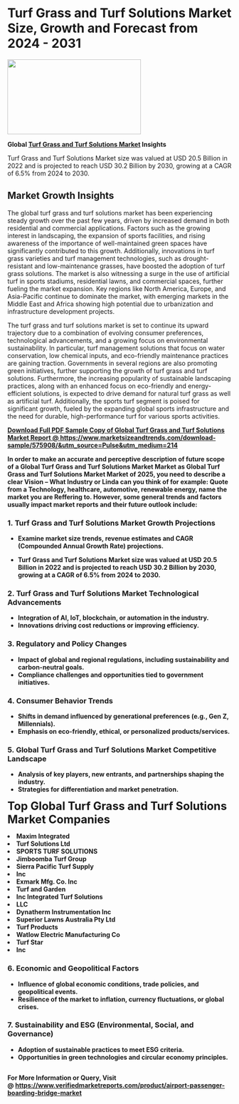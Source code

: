 <H1>Turf Grass and Turf Solutions Market Size, Growth and Forecast from 2024 - 2031</H1><img class="aligncenter size-medium wp-image-584254" src="https://thirdeyenews.in/wp-content/uploads/2024/09/Global-Market-Research-300x168.jpeg" alt="" width="300" height="168" /><p><strong>Global&nbsp;<a href="https://www.marketsizeandtrends.com/download-sample/575908/&amp;utm_source=Pulse&amp;utm_medium=214">Turf Grass and Turf Solutions Market</a> Insights</strong></p><p>Turf Grass and Turf Solutions Market size was valued at USD 20.5 Billion in 2022 and is projected to reach USD 30.2 Billion by 2030, growing at a CAGR of 6.5% from 2024 to 2030.</p><p><h2>Market Growth Insights</h2> <p>The global turf grass and turf solutions market has been experiencing steady growth over the past few years, driven by increased demand in both residential and commercial applications. Factors such as the growing interest in landscaping, the expansion of sports facilities, and rising awareness of the importance of well-maintained green spaces have significantly contributed to this growth. Additionally, innovations in turf grass varieties and turf management technologies, such as drought-resistant and low-maintenance grasses, have boosted the adoption of turf grass solutions. The market is also witnessing a surge in the use of artificial turf in sports stadiums, residential lawns, and commercial spaces, further fueling the market expansion. Key regions like North America, Europe, and Asia-Pacific continue to dominate the market, with emerging markets in the Middle East and Africa showing high potential due to urbanization and infrastructure development projects.</p> <p><strong><a href="#"></a></strong></p> <p>The turf grass and turf solutions market is set to continue its upward trajectory due to a combination of evolving consumer preferences, technological advancements, and a growing focus on environmental sustainability. In particular, turf management solutions that focus on water conservation, low chemical inputs, and eco-friendly maintenance practices are gaining traction. Governments in several regions are also promoting green initiatives, further supporting the growth of turf grass and turf solutions. Furthermore, the increasing popularity of sustainable landscaping practices, along with an enhanced focus on eco-friendly and energy-efficient solutions, is expected to drive demand for natural turf grass as well as artificial turf. Additionally, the sports turf segment is poised for significant growth, fueled by the expanding global sports infrastructure and the need for durable, high-performance turf for various sports activities. <p><strong><a href="#"></p><p><span class=""><strong>Download Full PDF Sample Copy of Global Turf Grass and Turf Solutions Market Report</strong> @ <a href="https://www.marketsizeandtrends.com/download-sample/575908/&amp;utm_source=Pulse&amp;utm_medium=214" target="_blank">https://www.marketsizeandtrends.com/download-sample/575908/&amp;utm_source=Pulse&amp;utm_medium=214</a></span></p><p>In order to make an accurate and perceptive description of future scope of a Global&nbsp;Turf Grass and Turf Solutions Market Market as Global&nbsp;Turf Grass and Turf Solutions Market Market of 2025, you need to describe a clear Vision &ndash; What Industry or Linda can you think of for example: Quote from a Technology, healthcare, automotive, renewable energy, name the market you are Reffering to. However, some general trends and factors usually impact market reports and their future outlook include:</p><h3>1.&nbsp;<strong>Turf Grass and Turf Solutions Market Growth Projections</strong></h3><ul><li>Examine market size trends, revenue estimates and CAGR (Compounded Annual Growth Rate) projections.</li><li><p>Turf Grass and Turf Solutions Market size was valued at USD 20.5 Billion in 2022 and is projected to reach USD 30.2 Billion by 2030, growing at a CAGR of 6.5% from 2024 to 2030.</p></li></ul><h3>2.&nbsp;<strong>Turf Grass and Turf Solutions Market Technological Advancements</strong></h3><ul><li>Integration of AI, IoT, blockchain, or automation in the industry.</li><li>Innovations driving cost reductions or improving efficiency.</li></ul><h3>3.&nbsp;<strong>Regulatory and Policy Changes</strong></h3><ul><li>Impact of global and regional regulations, including sustainability and carbon-neutral goals.</li><li>Compliance challenges and opportunities tied to government initiatives.</li></ul><h3>4.&nbsp;<strong>Consumer Behavior Trends</strong></h3><ul><li>Shifts in demand influenced by generational preferences (e.g., Gen Z, Millennials).</li><li>Emphasis on eco-friendly, ethical, or personalized products/services.</li></ul><h3>5.&nbsp;<strong>Global Turf Grass and Turf Solutions Market Competitive Landscape</strong></h3><ul><li>Analysis of key players, new entrants, and partnerships shaping the industry.</li><li>Strategies for differentiation and market penetration.</li></ul><p data-pm-slice="1 1 []"><span style="color: inherit; font-family: inherit; font-size: 25px;">Top Global Turf Grass and Turf Solutions Market Companies</span></p><div class="" data-test-id=""><p><li>Maxim Integrated</li><li> Turf Solutions Ltd</li><li> SPORTS TURF SOLUTIONS</li><li> Jimboomba Turf Group</li><li> Sierra Pacific Turf Supply</li><li> Inc</li><li> Exmark Mfg. Co. Inc</li><li> Turf and Garden</li><li> Inc Integrated Turf Solutions</li><li> LLC</li><li> Dynatherm Instrumentation Inc</li><li> Superior Lawns Australia Pty Ltd</li><li> Turf Products</li><li> Watlow Electric Manufacturing Co</li><li> Turf Star</li><li> Inc</li></p></div><h3>6.&nbsp;<strong>Economic and Geopolitical Factors</strong></h3><ul><li>Influence of global economic conditions, trade policies, and geopolitical events.</li><li>Resilience of the market to inflation, currency fluctuations, or global crises.</li></ul><h3>7.&nbsp;<strong>Sustainability and ESG (Environmental, Social, and Governance)</strong></h3><ul><li>Adoption of sustainable practices to meet ESG criteria.</li><li>Opportunities in green technologies and circular economy principles.</li></ul><h2><strong style="font-size: 14px;">For More Information or Query, Visit @&nbsp;</strong><a style="background-color: #ffffff; font-size: 14px;" href="https://www.marketsizeandtrends.com/report/turf-grass-and-turf-solutions-market/" target="_blank">https://www.verifiedmarketreports.com/product/airport-passenger-boarding-bridge-market</a></h2>
